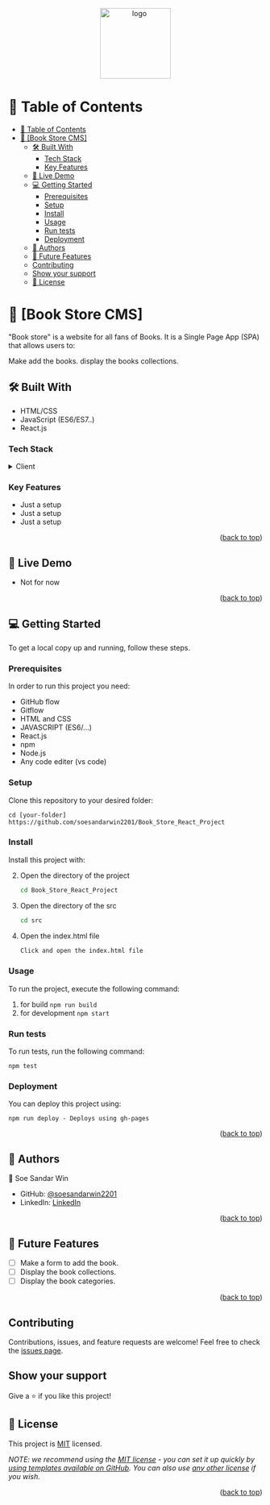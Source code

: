 <a name="readme-top"></a>

<div align="center">

  <img src="https://github.com/microverseinc/readme-template/blob/master/murple_logo.png" alt="logo" width="140"  height="auto" />
  <br/>

</div>

<!-- TABLE OF CONTENTS -->

# 📗 Table of Contents

- [📗 Table of Contents](#-table-of-contents)
- [📖 \[Book Store CMS\] ](#-book-store-cms-)
  - [🛠 Built With ](#-built-with-)
    - [Tech Stack ](#tech-stack-)
    - [Key Features ](#key-features-)
  - [🚀 Live Demo ](#-live-demo-)
  - [💻 Getting Started ](#-getting-started-)
    - [Prerequisites](#prerequisites)
    - [Setup](#setup)
    - [Install](#install)
    - [Usage](#usage)
    - [Run tests](#run-tests)
    - [Deployment](#deployment)
  - [👥 Authors ](#-authors-)
  - [🔭 Future Features ](#-future-features-)
  - [Contributing](#contributing)
  - [Show your support](#show-your-support)
  - [📝 License](#-license)

<!-- PROJECT DESCRIPTION -->

# 📖 [Book Store CMS] <a name="about-project"></a>

"Book store" is a website for all fans of Books. It is a Single Page App (SPA) that allows users to:

Make add the books.
display the books collections. 

## 🛠 Built With <a name="built-with"></a>

* HTML/CSS
* JavaScript (ES6/ES7..)
* React.js

### Tech Stack <a name="tech-stack"></a>

<details>
  <summary>Client</summary>
  <ul>
    <li><a href="https://developer.mozilla.org/en-US/docs/Learn/HTML">HTML</a></li>
    <li><a href="https://developer.mozilla.org/en-US/docs/Learn/CSS">CSS</a></li>
    <li><a href="https://developer.mozilla.org/en-US/docs/Learn/JavaScript">JavaScript (ES6/ES7..)</a></li>
    <li><a href="https://reactjs.org/">React.js</a></li>
  </ul>
</details>


<!-- Features -->

### Key Features <a name="key-features"></a>


- Just a setup
- Just a setup
- Just a setup

<p align="right">(<a href="#readme-top">back to top</a>)</p>

<!-- LIVE DEMO -->

## 🚀 Live Demo <a name="live-demo"></a>


- Not for now

<p align="right">(<a href="#readme-top">back to top</a>)</p>

<!-- GETTING STARTED -->

## 💻 Getting Started <a name="getting-started"></a>

To get a local copy up and running, follow these steps.

### Prerequisites

In order to run this project you need:
* GitHub flow
* Gitflow
* HTML and CSS
* JAVASCRIPT (ES6/...)
* React.js
* npm
* Node.js
* Any code editer (vs code)


### Setup

Clone this repository to your desired folder:

```cd [your-folder] https://github.com/soesandarwin2201/Book_Store_React_Project```

### Install

Install this project with:

2. Open the directory of the project
   ```sh
   cd Book_Store_React_Project
   ```
3. Open the directory of the src
   ```sh
   cd src
   ```
4. Open the index.html file
   ```sh
   Click and open the index.html file
   ```

 

### Usage

To run the project, execute the following command:


1. for build ```npm run build```
2. for development ```npm start```

### Run tests

To run tests, run the following command:

```npm test```


### Deployment

You can deploy this project using:

```npm run deploy - Deploys using gh-pages```


<p align="right">(<a href="#readme-top">back to top</a>)</p>

<!-- AUTHORS -->

## 👥 Authors <a name="authors"></a>


👤 Soe Sandar Win

- GitHub: [@soesandarwin2201](https://github.com/soesandarwin2201)
- LinkedIn: [LinkedIn](https://www.linkedin.com/in/soe-sandar-win-softwareengineer/)

<p align="right">(<a href="#readme-top">back to top</a>)</p>

<!-- FUTURE FEATURES -->

## 🔭 Future Features <a name="future-features"></a>

- [ ] Make a form to add the book.
- [ ] Display the book collections.
- [ ] Display the book categories.

<p align="right">(<a href="#readme-top">back to top</a>)</p>

## Contributing

Contributions, issues, and feature requests are welcome!
Feel free to check the [issues page](https://github.com/Abdessittir/math-magicians/issues).

## Show your support
Give a ⭐️ if you like this project!

## 📝 License

This project is [MIT](./MIT.md) licensed.

_NOTE: we recommend using the [MIT license](https://choosealicense.com/licenses/mit/) - you can set it up quickly by [using templates available on GitHub](https://docs.github.com/en/communities/setting-up-your-project-for-healthy-contributions/adding-a-license-to-a-repository). You can also use [any other license](https://choosealicense.com/licenses/) if you wish._

<p align="right">(<a href="#readme-top">back to top</a>)</p>